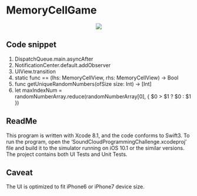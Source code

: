 # MemoryCellGame
<p align="center">
<img src="https://cloud.githubusercontent.com/assets/18760280/25559329/1d0c6d20-2d38-11e7-899a-4a0df4da71fe.gif">
</p>

## Code snippet
1. DispatchQueue.main.asyncAfter
2. NotificationCenter.default.addObserver
3. UIView.transition
4. static func == (lhs: MemoryCellView, rhs: MemoryCellView) -> Bool
5. func getUniqueRandomNumbers(ofSize size: Int) -> [Int]
6. let maxIndexNum = randomNumberArray.reduce(randomNumberArray[0], { $0 > $1 ? $0 : $1 })

## ReadMe
This program is written with Xcode 8.1, and the code conforms to Swift3.
To run the program, open the ‘SoundCloudProgrammingChallenge.xcodeproj’ file and build it to the simulator running on iOS 10.1 or the similar versions.
The project contains both UI Tests and Unit Tests.

## Caveat
The UI is optimized to fit iPhone6 or iPhone7 device size.

